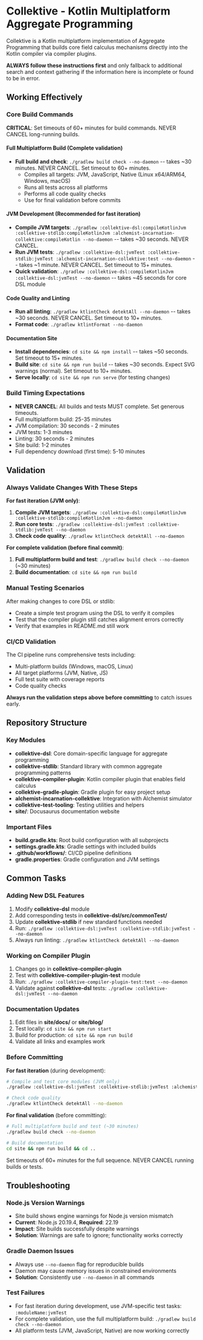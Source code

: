 # Collektive - Kotlin Multiplatform Aggregate Programming

Collektive is a Kotlin multiplatform implementation of Aggregate Programming that builds core field calculus mechanisms directly into the Kotlin compiler via compiler plugins.

**ALWAYS follow these instructions first** and only fallback to additional search and context gathering if the information here is incomplete or found to be in error.

## Working Effectively

### Core Build Commands
**CRITICAL**: Set timeouts of 60+ minutes for build commands. NEVER CANCEL long-running builds.

#### Full Multiplatform Build (Complete validation)
- **Full build and check**: `./gradlew build check --no-daemon` -- takes ~30 minutes. NEVER CANCEL. Set timeout to 60+ minutes.
  - Compiles all targets: JVM, JavaScript, Native (Linux x64/ARM64, Windows, macOS)
  - Runs all tests across all platforms
  - Performs all code quality checks
  - Use for final validation before commits

#### JVM Development (Recommended for fast iteration)
- **Compile JVM targets**: `./gradlew :collektive-dsl:compileKotlinJvm :collektive-stdlib:compileKotlinJvm :alchemist-incarnation-collektive:compileKotlin --no-daemon` -- takes ~30 seconds. NEVER CANCEL.
- **Run JVM tests**: `./gradlew :collektive-dsl:jvmTest :collektive-stdlib:jvmTest :alchemist-incarnation-collektive:test --no-daemon` -- takes ~1 minute. NEVER CANCEL. Set timeout to 15+ minutes.
- **Quick validation**: `./gradlew :collektive-dsl:compileKotlinJvm :collektive-dsl:jvmTest --no-daemon` -- takes ~45 seconds for core DSL module

#### Code Quality and Linting
- **Run all linting**: `./gradlew ktlintCheck detektAll --no-daemon` -- takes ~30 seconds. NEVER CANCEL. Set timeout to 10+ minutes.
- **Format code**: `./gradlew ktlintFormat --no-daemon`

#### Documentation Site
- **Install dependencies**: `cd site && npm install` -- takes ~50 seconds. Set timeout to 15+ minutes.
- **Build site**: `cd site && npm run build` -- takes ~30 seconds. Expect SVG warnings (normal). Set timeout to 10+ minutes.
- **Serve locally**: `cd site && npm run serve` (for testing changes)

### Build Timing Expectations
- **NEVER CANCEL**: All builds and tests MUST complete. Set generous timeouts.
- Full multiplatform build: 25-35 minutes
- JVM compilation: 30 seconds - 2 minutes
- JVM tests: 1-3 minutes  
- Linting: 30 seconds - 2 minutes
- Site build: 1-2 minutes
- Full dependency download (first time): 5-10 minutes

## Validation

### Always Validate Changes With These Steps
**For fast iteration (JVM only)**:
1. **Compile JVM targets**: `./gradlew :collektive-dsl:compileKotlinJvm :collektive-stdlib:compileKotlinJvm --no-daemon`
2. **Run core tests**: `./gradlew :collektive-dsl:jvmTest :collektive-stdlib:jvmTest --no-daemon`
3. **Check code quality**: `./gradlew ktlintCheck detektAll --no-daemon`

**For complete validation (before final commit)**:
1. **Full multiplatform build and test**: `./gradlew build check --no-daemon` (~30 minutes)
2. **Build documentation**: `cd site && npm run build`

### Manual Testing Scenarios
After making changes to core DSL or stdlib:
- Create a simple test program using the DSL to verify it compiles
- Test that the compiler plugin still catches alignment errors correctly
- Verify that examples in README.md still work

### CI/CD Validation
The CI pipeline runs comprehensive tests including:
- Multi-platform builds (Windows, macOS, Linux)
- All target platforms (JVM, Native, JS)
- Full test suite with coverage reports
- Code quality checks

**Always run the validation steps above before committing** to catch issues early.

## Repository Structure

### Key Modules
- **collektive-dsl**: Core domain-specific language for aggregate programming
- **collektive-stdlib**: Standard library with common aggregate programming patterns
- **collektive-compiler-plugin**: Kotlin compiler plugin that enables field calculus
- **collektive-gradle-plugin**: Gradle plugin for easy project setup
- **alchemist-incarnation-collektive**: Integration with Alchemist simulator
- **collektive-test-tooling**: Testing utilities and helpers
- **site/**: Docusaurus documentation website

### Important Files
- **build.gradle.kts**: Root build configuration with all subprojects
- **settings.gradle.kts**: Gradle settings with included builds
- **.github/workflows/**: CI/CD pipeline definitions
- **gradle.properties**: Gradle configuration and JVM settings

## Common Tasks

### Adding New DSL Features
1. Modify **collektive-dsl** module
2. Add corresponding tests in **collektive-dsl/src/commonTest/**
3. Update **collektive-stdlib** if new standard functions needed
4. Run: `./gradlew :collektive-dsl:jvmTest :collektive-stdlib:jvmTest --no-daemon`
5. Always run linting: `./gradlew ktlintCheck detektAll --no-daemon`

### Working on Compiler Plugin
1. Changes go in **collektive-compiler-plugin**
2. Test with **collektive-compiler-plugin-test** module
3. Run: `./gradlew :collektive-compiler-plugin-test:test --no-daemon`
4. Validate against **collektive-dsl** tests: `./gradlew :collektive-dsl:jvmTest --no-daemon`

### Documentation Updates
1. Edit files in **site/docs/** or **site/blog/**
2. Test locally: `cd site && npm run start`
3. Build for production: `cd site && npm run build`
4. Validate all links and examples work

### Before Committing
**For fast iteration** (during development):
```bash
# Compile and test core modules (JVM only)
./gradlew :collektive-dsl:jvmTest :collektive-stdlib:jvmTest :alchemist-incarnation-collektive:test --no-daemon

# Check code quality  
./gradlew ktlintCheck detektAll --no-daemon
```

**For final validation** (before committing):
```bash
# Full multiplatform build and test (~30 minutes)
./gradlew build check --no-daemon

# Build documentation
cd site && npm run build && cd ..
```

Set timeouts of 60+ minutes for the full sequence. NEVER CANCEL running builds or tests.

## Troubleshooting

### Node.js Version Warnings
- Site build shows engine warnings for Node.js version mismatch
- **Current**: Node.js 20.19.4, **Required**: 22.19
- **Impact**: Site builds successfully despite warnings
- **Solution**: Warnings are safe to ignore; functionality works correctly

### Gradle Daemon Issues
- Always use `--no-daemon` flag for reproducible builds
- Daemon may cause memory issues in constrained environments
- **Solution**: Consistently use `--no-daemon` in all commands

### Test Failures
- For fast iteration during development, use JVM-specific test tasks: `:moduleName:jvmTest`
- For complete validation, use the full multiplatform build: `./gradlew build check --no-daemon`
- All platform tests (JVM, JavaScript, Native) are now working correctly
